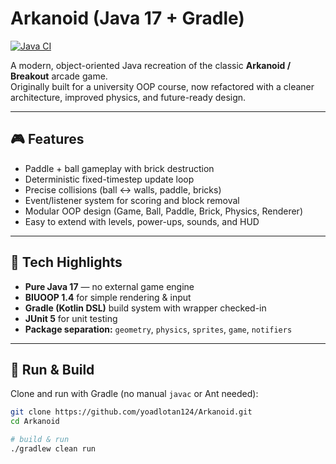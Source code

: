 # Arkanoid (Java 17 + Gradle)

[![Java CI](https://github.com/yoadlotan124/Arkanoid/actions/workflows/ci.yml/badge.svg)](https://github.com/yoadlotan124/Arkanoid/actions/workflows/ci.yml)


A modern, object-oriented Java recreation of the classic **Arkanoid / Breakout** arcade game.  
Originally built for a university OOP course, now refactored with a cleaner architecture, improved physics, and future-ready design.

---

## 🎮 Features
- Paddle + ball gameplay with brick destruction  
- Deterministic fixed-timestep update loop  
- Precise collisions (ball ↔ walls, paddle, bricks)  
- Event/listener system for scoring and block removal  
- Modular OOP design (Game, Ball, Paddle, Brick, Physics, Renderer)  
- Easy to extend with levels, power-ups, sounds, and HUD

---

## 🧠 Tech Highlights
- **Pure Java 17** — no external game engine  
- **BIUOOP 1.4** for simple rendering & input  
- **Gradle (Kotlin DSL)** build system with wrapper checked-in  
- **JUnit 5** for unit testing  
- **Package separation:** `geometry`, `physics`, `sprites`, `game`, `notifiers`

---

## 🚀 Run & Build

Clone and run with Gradle (no manual `javac` or Ant needed):

```bash
git clone https://github.com/yoadlotan124/Arkanoid.git
cd Arkanoid

# build & run
./gradlew clean run
